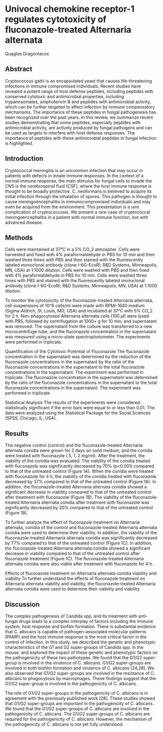 # Univocal chemokine receptor-1 regulates cytotoxicity of fluconazole-treated Alternaria alternata
Quaglee Dragontacos


## Abstract
Cryptococcus gattii is an encapsulated yeast that causes life-threatening infections in immune compromised individuals. Recent studies have revealed a potent range of host defense peptides, including peptides with conserved cytotoxic and antimicrobial properties, including trypanosomates, amphotericin B and peptides with antimicrobial activity, which can be further targeted to affect infection by immune compensatory mechanisms. The importance of these peptides in fungal pathogenesis has been recognized over the past years. In this review, we summarize recent studies demonstrating that some peptides, especially peptides with antimicrobial activity, are actively produced by fungal pathogens and can be used as targets to interfere with host defense responses. The importance of peptides with these antimicrobial peptides in fungal infection is highlighted.


## Introduction
Cryptococcal meningitis is an uncommon infection that may occur in patients with defects in innate immune responses. In the context of a normal immune response, the main stimulus for fungal cells to invade the CNS is the cerebrospinal fluid (CSF), where the host immune response is thought to be broadly protective. C. neoformans is believed to acquire its initial infection through the inhalation of spores. This pathogen is thought to cause meningoencephalitis in immunocompromised individuals and may even be acquired from the environment. This presentation is a rare complication of cryptococcosis. We present a rare case of cryptococcal meningoencephalitis in a patient with normal immune function, but with advanced disease.


## Methods
Cells were maintained at 37°C in a 5% CO_2 atmospher. Cells were harvested and fixed with 4% paraformaldehyde in PBS for 10 min and then washed three times with PBS and then stained with the fluorescently labeled monoclonal antibody (clone I-6G-EcoRI; R&D Systems, Minneapolis, MN, USA) at 1:1000 dilution. Cells were washed with PBS and then fixed with 4% paraformaldehyde in PBS for 10 min. Cells were washed three times with PBS and stained with the fluorescently labeled monoclonal antibody (clone I-6G-EcoRI; R&D Systems, Minneapolis, MN, USA) at 1:1000 dilution.

To monitor the cytotoxicity of the fluconazole-treated Alternaria alternata, cell suspensions of 10^6 cells/ml were made with RPMI-1640 medium (Sigma-Aldrich, St. Louis, MO, USA) and incubated at 37°C with 5% CO_2 for 2 h. Non-phagocytosed Alternaria alternata cells (100 µl) were lysed with PBS, followed by centrifugation at 1000× g for 10 min, and supernatant was removed. The supernatant from the culture was transferred to a new microcentrifuge tube, and the fluconazole concentration in the supernatant was measured using a micro-plate spectrophotometer. The experiments were performed in triplicate.

Quantification of the Cytotoxic Potential of Fluconazole
The fluconazole concentration in the supernatant was determined by the reduction of the fluconazole concentrations in the supernatant by the ratio of the fluconazole concentrations in the supernatant to the total fluconazole concentrations in the supernatant. The experiment was performed in triplicate. The fluconazole concentration in the supernatant was determined by the ratio of the fluconazole concentrations in the supernatant to the total fluconazole concentrations in the supernatant. The experiment was performed in triplicate.

Statistical Analysis
The results of the experiments were considered statistically significant if the error bars were equal to or less than 0.01. The data were analyzed using the Statistical Package for the Social Sciences (SPSS, Chicago, IL, USA).


## Results
The negative control (control) and the fluconazole-treated Alternaria alternata conidia were grown for 2 days on solid medium, and the conidia were treated with fluconazole (.5, 1, 2 mg/ml). After the treatment, the viability of the conidia was evaluated. The viability of the conidia treated with fluconazole was significantly decreased by 70% (p<0.001) compared to that of the untreated control (Figure 1A). When the conidia were treated with fluconazole for 4 h, the viability of the conidia treated with fluconazole decreased by 37% compared to that of the untreated control (Figure 1A). In addition, the fluconazole-treated Alternaria alternata conidia showed a significant decrease in viability compared to that of the untreated control after treatment with fluconazole (Figure 1B). The viability of the fluconazole-treated Alternaria alternata conidia after treatment with fluconazole was significantly decreased by 20% compared to that of the untreated control (Figure 1B).

To further analyze the effect of fluconazole treatment on Alternaria alternata, conidia of the control and fluconazole-treated Alternaria alternata conidia were used to determine their viability. In addition, the viability of the fluconazole-treated Alternaria alternata conidia was significantly decreased by 77% compared to that of the untreated control (Figure 1C). In addition, the fluconazole-treated Alternaria alternata conidia showed a significant decrease in viability compared to that of the untreated control after fluconazole treatment (Figure 1C). The fluconazole-treated Alternaria alternata conidia were also viable after treatment with fluconazole for 4 h.

Effects of fluconazole treatment on Alternaria alternata conidia viability and viability
To further understand the effects of fluconazole treatment on Alternaria alternata viability and viability, the fluconazole-treated Alternaria alternata conidia were used to determine their viability and viability.


## Discussion
The complex pathogenesis of Candida spp. and its treatment with anti-fungal drugs leads to a complex interplay of factors including the immune system, host response and biofilm formation. There is substantial evidence that C. albicans is capable of pathogen-associated molecular patterns (PAMP) and the host immune response is the most critical factor in the control of infection. In this study, we described the genetic and phenotypic characteristics of the G1 and G2 super-groups of Candida spp. in the mouse, and explored the impact of these genetic and phenotypic factors on the pathogenicity of these two pathotypes. We found that the G1/G2 super-group is involved in the virulence of C. albicans. G1/G2 super-groups are involved in both biofilm formation and virulence of C. albicans [24,28]. We also observed that G1/G2 super-groups are involved in the resistance of C. albicans to phagocytosis by macrophages. These findings suggest that the G1/G2 super-group is involved in the pathogenicity of C. albicans.

The role of G1/G2 super-groups in the pathogenicity of C. albicans is in agreement with the previously published work [28]. These studies showed that G1/G2 super-groups are important in the pathogenicity of C. albicans. We found that the G1/G2 super-groups of C. albicans are involved in the pathogenicity of C. albicans. The G1/G2 super-groups of C. albicans are required for the pathogenicity of C. albicans. However, the mechanism of the pathogenicity of C. albicans is not yet fully understood.
